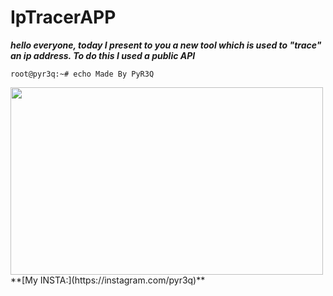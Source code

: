 # IpTracerAPP

***hello everyone, today I present to you a new tool which is used to "trace" an ip address.
To do this I used a public API***

```root@pyr3q:~# echo Made By PyR3Q``` 

<img src="https://github.com/77r3q/PythonProject/blob/master/IpTrace/IMG/a.png" height="300" width="500">
**[My INSTA:](https://instagram.com/pyr3q)**
